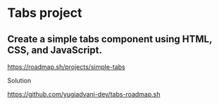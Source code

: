 # Tabs project
## Create a simple tabs component using HTML, CSS, and JavaScript.

https://roadmap.sh/projects/simple-tabs

Solution

https://github.com/yugjadvani-dev/tabs-roadmap.sh